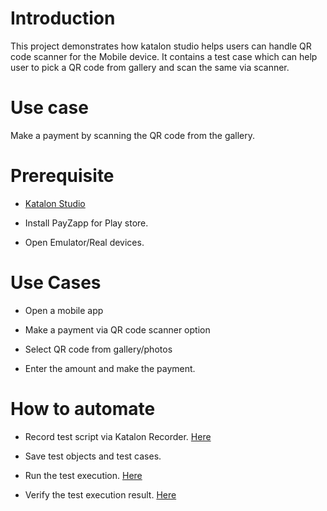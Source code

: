 
# Introduction

This project demonstrates how katalon studio helps users can handle QR code scanner for the Mobile device. It contains a test case which can help user to pick a QR code from gallery and scan the same via scanner.

# Use case

Make a payment by scanning the QR code from the gallery.

# Prerequisite

* [Katalon Studio][KS]

* Install PayZapp for Play store.

* Open Emulator/Real devices.

# Use Cases

* Open a mobile app

* Make a payment via QR code scanner option

* Select QR code from gallery/photos

* Enter the amount and make the payment.

# How to automate

* Record test script via Katalon Recorder. [Here][3]

* Save test objects and test cases. 

* Run the test execution. [Here][5]

* Verify the test execution result. [Here][6]


[3]: <https://docs.katalon.com/docs/author/record-and-spy/webui-record-and-spy-utilities/record-web-utility-in-katalon-studio#record-a-new-test-case> "Here"
[5]: <https://docs.katalon.com/docs/execute/execute-tests-with-katalon-studio/execute-tests-with-katalon-studio-overview#ariaid-title1> "Here"
[6]: <https://docs.katalon.com/docs/analyze/reports/view-test-reports/view-test-reports-in-katalon-testops/view-test-results-and-execution-logs-in-katalon-testops#ariaid-title1> "Here"
[KS]: <https://docs.katalon.com/docs/get-started/katalon-studio-installation/install-katalon-studio-on-macoswindows#download-katalon-studio> "Katalon Studio"
